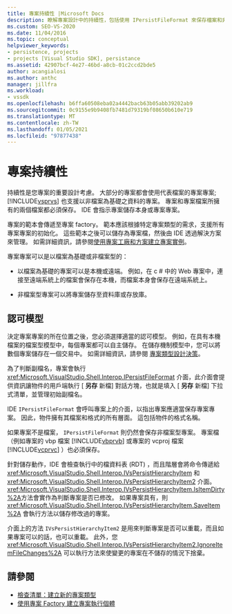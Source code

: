 ```yaml
---
title: 專案持續性 |Microsoft Docs
description: 瞭解專案設計中的持續性，包括使用 IPersistFileFormat 來保存檔案和非檔案型專案物件。
ms.custom: SEO-VS-2020
ms.date: 11/04/2016
ms.topic: conceptual
helpviewer_keywords:
- persistence, projects
- projects [Visual Studio SDK], persistance
ms.assetid: 42907bcf-4e27-46bd-a8cb-01c2ccd2bde5
author: acangialosi
ms.author: anthc
manager: jillfra
ms.workload:
- vssdk
ms.openlocfilehash: b6ffa60508eba02a4442bacb63b05abb39202ab9
ms.sourcegitcommit: 0c9155e9b9408fb7481d79319bf08650b610e719
ms.translationtype: MT
ms.contentlocale: zh-TW
ms.lasthandoff: 01/05/2021
ms.locfileid: "97877438"
---
```

# <a name="project-persistence"></a>專案持續性
持續性是您專案的重要設計考慮。 大部分的專案都會使用代表檔案的專案專案; [!INCLUDE[vsprvs](../../code-quality/includes/vsprvs_md.md)] 也支援以非檔案為基礎之資料的專案。 專案和專案檔案所擁有的兩個檔案都必須保存。 IDE 會指示專案儲存本身或專案專案。

 專案的範本會傳遞至專案 factory。 範本應該根據特定專案類型的需求，支援所有專案專案的初始化。 這些範本之後可以儲存為專案檔，然後由 IDE 透過解決方案來管理。 如需詳細資訊，請參閱[使用專案工廠和方案建立專案實例](../../extensibility/internals/creating-project-instances-by-using-project-factories.md)。 [](../../extensibility/internals/solutions-overview.md)

 專案專案可以是以檔案為基礎或非檔案型的：

- 以檔案為基礎的專案可以是本機或遠端。 例如，在 c # 中的 Web 專案中，連接至遠端系統上的檔案會保存在本機，而檔案本身會保存在遠端系統上。

- 非檔案型專案可以將專案儲存至資料庫或存放庫。

## <a name="commit-models"></a>認可模型
 決定專案專案的所在位置之後，您必須選擇適當的認可模型。 例如，在具有本機檔案的檔案型模型中，每個專案都可以自主儲存。 在儲存機制模型中，您可以將數個專案儲存在一個交易中。 如需詳細資訊，請參閱 [專案類型設計決策](../../extensibility/internals/project-type-design-decisions.md)。

 為了判斷副檔名，專案會執行 <xref:Microsoft.VisualStudio.Shell.Interop.IPersistFileFormat> 介面，此介面會提供資訊讓物件的用戶端執行 [ **另存** 新檔] 對話方塊，也就是填入 [ **另存** 新檔] 下拉式清單，並管理初始副檔名。

 IDE `IPersistFileFormat` 會呼叫專案上的介面，以指出專案應適當保存專案專案。 因此，物件擁有其檔案和格式的所有層面。 這包括物件的格式名稱。

 如果專案不是檔案， `IPersistFileFormat` 則仍然會保存非檔案型專案。 專案檔（例如專案的 vbp 檔案 [!INCLUDE[vbprvb](../../code-quality/includes/vbprvb_md.md)] 或專案的 vcproj 檔案 [!INCLUDE[vcprvc](../../code-quality/includes/vcprvc_md.md)] ）也必須保存。

 針對儲存動作，IDE 會檢查執行中的檔資料表 (RDT) ，而且階層會將命令傳遞給 <xref:Microsoft.VisualStudio.Shell.Interop.IVsPersistHierarchyItem> 和 <xref:Microsoft.VisualStudio.Shell.Interop.IVsPersistHierarchyItem2> 介面。 <xref:Microsoft.VisualStudio.Shell.Interop.IVsPersistHierarchyItem.IsItemDirty%2A>方法會實作為判斷專案是否已修改。 如果專案具有，則 <xref:Microsoft.VisualStudio.Shell.Interop.IVsPersistHierarchyItem.SaveItem%2A> 會執行方法以儲存修改過的專案。

 介面上的方法 `IVsPersistHierarchyItem2` 是用來判斷專案是否可以重載，而且如果專案可以的話，也可以重載。 此外，您 <xref:Microsoft.VisualStudio.Shell.Interop.IVsPersistHierarchyItem2.IgnoreItemFileChanges%2A> 可以執行方法來使變更的專案在不儲存的情況下捨棄。

## <a name="see-also"></a>請參閱
- [檢查清單：建立新的專案類型](../../extensibility/internals/checklist-creating-new-project-types.md)
- [使用專案 Factory 建立專案執行個體](../../extensibility/internals/creating-project-instances-by-using-project-factories.md)
